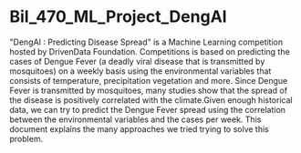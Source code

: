 # Bil_470_ML_Project_DengAI
"DengAI : Predicting Disease Spread" is a Machine Learning competition hosted by DrivenData
Foundation. Competitions is based on predicting the cases of Dengue Fever (a deadly viral disease
that is transmitted by mosquitoes) on a weekly basis using the environmental variables that consists
of temperature, precipitation vegetation and more.
Since Dengue Fever is transmitted by mosquitoes, many studies show that the spread of the disease is
positively correlated with the climate.Given enough historical data, we can try to predict the Dengue
Fever spread using the correlation between the environmental variables and the cases per week. This
document explains the many approaches we tried trying to solve this problem.
